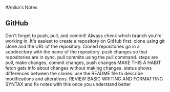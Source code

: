 #Anika's Notes
## GitHub
Don't forget to push, pull, and commit!
Always check which branch you're working in.
It's easiest to create a repository on GitHub first.
clone using git clone and the URL of the repository.
Cloned repositories go in a subdirectory with the name of the repository.
push changes so that repositories are in sync. pull commits using the pull command.
steps are pull, make changes, commit changes, push changes MAKE THIS A HABIT
fetch gets info about changes without making changes. status shows differences between the clones.
use the README file to describe modifications and alterations.
REVIEW BASIC WRITING AND FORMATTING SYNTAX and fix notes with this once you understand better 
